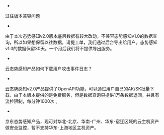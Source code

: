 * 
过往版本兼容问题

* 
由于本次态势感知v2.0版本底层数据有较大改动，不兼容态势感知v1.0的数据查询，所以如果想保留以往数据，请提工单，我们通过后台导出给用户。态势感知v1.0的数据保留30天。一个月后我们将不提供导出服务。

* 
云态势感知产品如何下载用户攻击事件日志？

* 
云态势感知v2.0产品提供了OpenAPI功能，可以通过用户自己的AK/SK批量下载，由于本版本提供的是免费服务，但是数据查询只提供1万条数据返回，并且有流控限制，每分钟1000次 。

* 
京东态势感知产品，现可对华北-北京、华南-广州、华东-宿迁区域的云主机资产做安全监控，暂不支持华东-上海地区主机资产。